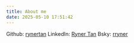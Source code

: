 ```yaml
---
title: About me
date: 2025-05-10 17:51:42
---
```


Github: [rynertan](https://github.com/rynertan)
LinkedIn: [Ryner Tan](https://www.linkedin.com/in/ryner-tan/)
Bsky: [rryner](https://bsky.app/profile/rryner.bsky.social)
